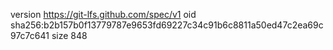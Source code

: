 version https://git-lfs.github.com/spec/v1
oid sha256:b2b157b0f13779787e9653fd69227c34c91b6c8811a50ed47c2ea69c97c7c641
size 848
